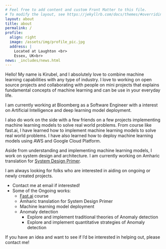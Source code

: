```yaml
---
# Feel free to add content and custom Front Matter to this file.
# To modify the layout, see https://jekyllrb.com/docs/themes/#overriding-theme-defaults
layout: about
title: about
permalink: /
profile:
  align: right
  image: /assets/img/profile_pic.jpg
  address: |
    Located at Laughton <br>
    Essex, UK<br>
news: _includes/news.html
---
```


Hello! My name is Kirubel, and I absolutely love to combine machine learning capabilities with any type of industry. I love to working on open source projects and collaborating with people on mini projects that explains fundamental concepts of machine learning and can be use in your everyday life.

I am currently working at Bloomberg as a Software Engineer with a interest on Artificial Intelligence and deep learning model deployment.

I also do work on the side with a few friends on a few projects implementing machine learning models to solve real world problems. From course like fast.ai, I have learned how to implement machine learning models to solve real world problems. I have also learned how to deploy machine learning models using AWS and Google Cloud Platform.

Aside from understanding and implementing machine learning models, I work on system design and architecture. I am currently working on Amharic translation for [System Design Primer](https://github.com/donnemartin/system-design-primer/issues/820).

I am always looking for folks who are interested in aiding on ongoing or newly created projects.

- Contact me at email if interested!
- Some of the Ongoing works:
  - [Fast.ai](https://www.fast.ai/) course
  - Amharic translation for System Design Primer
  - Machine learning model deployment
  - Anomaly detection
    - Explore and implement traditional theories of Anomaly detection
    - Explore and implement quantitative strategies of Anomaly detection

If you have an idea and want to see if I’d be interested in helping out, please contact me!
